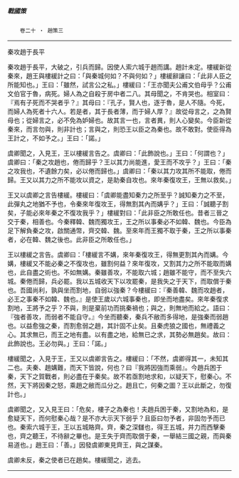 

##### 戰國策
　　`卷二十 ‧ 趙策三`

* * *

秦攻趙于長平

秦攻趙于長平，大破之，引兵而歸。因使人索六城于趙而講。趙計未定。樓緩新從秦來，趙王與樓緩計之曰：「與秦城何如？不與何如？」樓緩辭讓曰：「此非人臣之所能知也。」王曰：「雖然，試言公之私。」樓緩曰：「王亦聞夫公甫文伯母乎？公甫文伯官于魯，病死。婦人為之自殺于房中者二八。其母聞之，不肯哭也。相室曰：『焉有子死而不哭者乎？』其母曰：『孔子，賢人也，逐于魯，是人不隨。今死，而婦人為死者十六人。若是者，其于長者薄，而于婦人厚？』故從母言之，之為賢母也；從婦言之，必不免為妒婦也。故其言一也，言者異，則人心變矣。今臣新從秦來，而言勿與，則非計也；言與之，則恐王以臣之為秦也。故不敢對。使臣得為王計之，不如予之。」王曰：「諾。」

虞卿聞之，入見王，王以樓緩言告之。虞卿曰：「此飾說也。」王曰：「何謂也？」虞卿曰：「秦之攻趙也，倦而歸乎？王以其力尚能進，愛王而不攻乎？」王曰：「秦之攻我也，不遺餘力矣，必以倦而歸也。」虞卿曰：「秦以其力攻其所不能取，倦而歸。王又以其力之所不能攻以資之，是助秦自攻也。來年秦復攻王，王無以救矣。」

王又以虞卿之言告樓緩。樓緩曰：「虞卿能盡知秦力之所至乎？誠知秦力之不至，此彈丸之地猶不予也，令秦來年復攻王，得無割其內而媾乎？」王曰：「誠聽子割矣，子能必來年秦之不復攻我乎？」樓緩對曰：「此非臣之所敢任也。昔者三晉之交于秦，相善也。今秦釋韓、魏而獨攻王，王之所以事秦必不如韓、魏也。今臣為足下解負秦之攻，啟關通幣，齊交韓、魏。至來年而王獨不取于秦，王之所以事秦者，必在韓、魏之後也。此非臣之所敢任也。」

王以樓緩之言告。虞卿曰：「樓緩言不媾，來年秦復攻王，得無更割其內而媾。今媾，樓緩又不能必秦之不復攻也，雖割何益？來年復攻，又割其力之所不能取而媾也，此自盡之術也。不如無媾。秦雖善攻，不能取六城；趙雖不能守，而不至失六城。秦倦而歸，兵必罷。我以五城收天下以攻罷秦，是我失之于天下，而取償于秦也。吾國尚利，孰與坐而割地，自弱以強秦？今樓緩曰：『秦善韓、魏而攻趙者，必王之事秦不如韓、魏也。』是使王歲以六城事秦也，即坐而地盡矣。來年秦復求割地，王將予之乎？不與，則是棄前功而挑秦禍也；與之，則無地而給之。語曰：『強者善攻，而弱者不能自守。』今坐而聽秦，秦兵不敝而多得地，是強秦而弱趙也。以益愈強之秦，而割愈弱之趙，其計固不止矣。且秦虎狼之國也，無禮義之心。其求無已，而王之地有盡。以有盡之地，給無已之求，其勢必無趙矣。故曰：此飾說也。王必勿與。」王曰：「諾。」

樓緩聞之，入見于王，王又以虞卿言告之。樓緩曰：「不然，虞卿得其一，未知其二也。夫秦、趙媾難，而天下皆說，何也？曰『我將因強而乘弱』。今趙兵困于秦，天下之賀戰者，則必盡在于秦矣。故不若亟割地求和，以疑天下，慰秦心。不然，天下將因秦之怒，乘趙之敝而瓜分之。趙且亡，何秦之圖？王以此斷之，勿復計也。」

虞卿聞之，又入見王曰：「危矣，樓子之為秦也！夫趙兵困于秦，又割地為和，是愈疑天下，而何慰秦心哉？是不亦大示天下弱乎？且臣曰勿予者，非固勿予而已也。秦索六城于王，王以五城賂齊。齊，秦之深讎也，得王五城，并力而西擊秦也，齊之聽王，不待辭之畢也。是王失于齊而取償于秦，一舉結三國之親，而與秦易道也。」趙王曰：「善。」因發虞卿東見齊王，與之謀秦。

虞卿未反，秦之使者已在趙矣。樓緩聞之，逃去。

* * *

